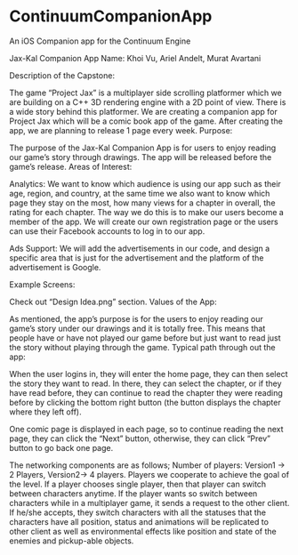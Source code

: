 # ContinuumCompanionApp
An iOS Companion app for the Continuum Engine


Jax-Kal Companion App
Name: Khoi Vu, Ariel Andelt, Murat Avartani

Description of the Capstone:

The game “Project Jax” is a multiplayer side scrolling platformer which we are building on a C++ 3D rendering engine with a 2D point of view. There is a wide story behind this platformer. We are creating a companion app for Project Jax which will be a comic book app of the game. After creating the app, we are planning to release 1 page every week.
Purpose:

The purpose of the Jax-Kal Companion App is for users to enjoy reading our game’s story through drawings. The app will be released before the game’s release.
Areas of Interest:

Analytics: We want to know which audience is using our app such as their age, region, and country, at the same time we also want to know which page they stay on the most, how many views for a chapter in overall, the rating for each chapter. The way we do this is to make our users become a member of the app. We will create our own registration page or the users can use their Facebook accounts to log in to our app.

Ads Support: We will add the advertisements in our code, and design a specific area that is just for the advertisement and the platform of the advertisement is Google.

Example Screens:

Check out “Design Idea.png” section.
Values of the App:

As mentioned, the app’s purpose is for the users to enjoy reading our game’s story under our drawings and it is totally free. This means that people have or have not played our game before but just want to read just the story without playing through the game.
Typical path through out the app:

When the user logins in, they will enter the home page, they can then select the story they want to read. In there, they can select the chapter, or if they have read before, they can continue to read the chapter they were reading before by clicking the bottom right button (the button displays the chapter where they left off).

One comic page is displayed in each page, so to continue reading the next page, they can click the “Next” button, otherwise, they can click “Prev” button to go back one page.

The networking components are as follows; Number of players: Version1 -> 2 Players, Version2-> 4 players. Players we cooperate to achieve the goal of the level. If a player chooses single player, then that player can switch between characters anytime. If the player wants so switch between characters while in a multiplayer game, it sends a request to the other client. If he/she accepts, they switch characters with all the statuses that the characters have all position, status and animations will be replicated to other client as well as environmental effects like position and state of the enemies and pickup-able objects.
